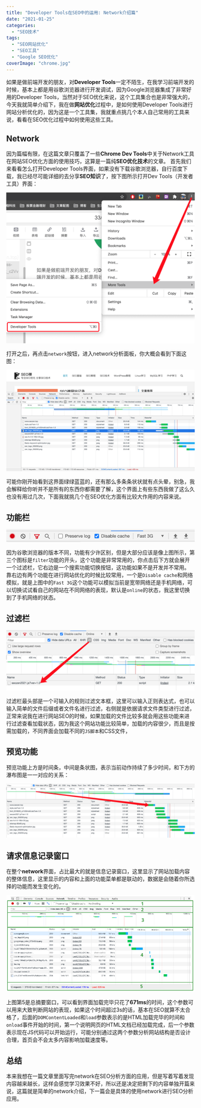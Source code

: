 ```yaml
---
title: "Developer Tools在SEO中的运用: Network介绍篇"
date: "2021-01-25"
categories: 
  - "SEO技术"
tags: 
  - "SEO网站优化"
  - "SEO工具"
  - "Google SEO优化"
coverImage: "chrome.jpg"
---
```


如果是做前端开发的朋友，对**Developer Tools**一定不陌生，在我学习前端开发的时候，基本上都是用谷歌浏览器进行开发调试，因为Google浏览器集成了非常好用的Developer Tools，当然对于SEO优化来说，这个工具集合也是非常强大的，今天我就简单介绍下，我在做**网站优化**过程中，是如何使用Developer Tools进行网站分析优化的，因为这是一个工具集，我就重点挑几个本人自己常用的工具来说，看看在SEO优化过程中如何使用这些工具。

## Network

因为篇幅有限，在这篇文章只覆盖了一些**Chrome Dev Tools**中关于Network工具在网站SEO优化方面的使用技巧，这算是一篇纯**SEO优化技术**的文章。 首先我们来看看怎么打开Developer Tools界面，如果没有下载谷歌浏览器，自行百度下载，我已经尽可能详细的去分享**SEO知识**了，按下图所示打开Dev Tools（开发者工具）界面：

![developer-tools](images/打开developer-tools-1024x815.png)

打开之后，再点击`network`按钮，进入network分析面板，你大概会看到下面这图：

![network界面](images/network界面-1-1024x550.png)

可能你刚开始看到这界面绿绿蓝蓝的，还有那么多条条状状就有点头晕，别急，我会解释给你听并不是所有的东西你都需要了解，这个界面上有些东西我做了这么久也没有用过几次，下面我就挑几个在SEO优化方面有比较大作用的内容来说。

## 功能栏

![network控制栏](images/控制栏.png)

因为谷歌浏览器的版本不同，功能有少许区别，但是大部分应该是像上图所示，第三个图标是`filter`功能的开头，这个功能是非常常用的，你点击后下方就会展开一个过滤栏，它右边是一个搜索功能切换按钮，这功能如果不是开发并不常用。 靠右边有两个功能在进行网站优化的时候比较常用，一个是`Disable cache`和网络模拟，就是上图中的`Fast 3G`这个功能可以模拟当前是宽带网络还是手机网络，可以切换试试看自己的网站在不同网络的表现，默认是`online`的状态，我这里切换到了手机网络的状态。

## 过滤栏

![network过滤栏](images/过滤栏-1024x329.png)

过滤栏最头部是一个可输入的规则过滤文本框，这里可以输入正则表达式，也可以输入简单的文件后缀或者文件名进行过滤，右侧就是依据请求文件类型进行过滤，正常来说我在进行网站SEO的时候，如果加载的文件比较多就会用这些功能来进行过滤查看加载状态，因为我这个网站功能比较简单，加载的内容很少，而且是按需加载的，不同界面会加载不同的`JS脚本`和CSS文件，

## 预览功能

预览功能上方是时间条，中间是条状图，表示当前动作持续了多少时间，和下方的瀑布图是一一对应的关系：

![network瀑布](images/network预览-1024x292.png)

## 请求信息记录窗口

在整个**network**界面，占比最大的就是信息记录窗口，这里显示了网站加载内容的整体信息，这里显示的内容和上面的功能菜单都是联动的，数据是会随着你所选择的功能而发生变化的。

![network总体区域](images/network总体区域.png)

上图第5是总摘要窗口，可以看到界面加载完毕只花了**671ms**的时间，这个参数可以用来大致判断网站的表现，如果这个时间超过3s的话，基本在SEO就算不太合格了，后面的`DOMContentLoaded`和`load`参数表示的是HTML加载完毕的时间和`onload`事件开始的时间，第一个说明网页的HTML文档已经加载完成，后一个参数表示现在JS代码可以开始运行，可能分别通过这两个参数分析网站结构是否设计合理，首页会不会太多内容影响加载速度等。

## 总结

本来我想在一篇文章里面写完network在SEO分析方面的应用，但是写着写着发现内容越来越长，这样会感觉学习效果不好，所以还是决定把剩下的内容单独开篇来说，这篇就是简单的network介绍，下一篇会是具体的使用network进行SEO分析应用。
